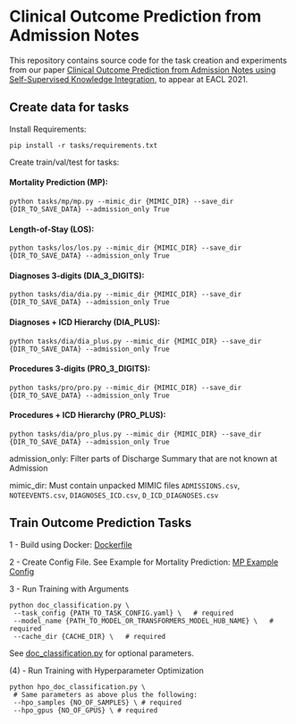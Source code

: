 # Clinical Outcome Prediction from Admission Notes

This repository contains source code for the task creation and experiments from our paper [Clinical Outcome Prediction from Admission Notes using Self-Supervised Knowledge Integration](https://arxiv.org/abs/2102.04110), to appear at EACL 2021.


## Create data for tasks

Install Requirements:

`pip install -r tasks/requirements.txt`


Create train/val/test for tasks:

#### Mortality Prediction (MP):

`python tasks/mp/mp.py --mimic_dir {MIMIC_DIR} --save_dir {DIR_TO_SAVE_DATA} --admission_only True`

#### Length-of-Stay (LOS):

`python tasks/los/los.py --mimic_dir {MIMIC_DIR} --save_dir {DIR_TO_SAVE_DATA} --admission_only True`

#### Diagnoses 3-digits (DIA_3_DIGITS):

`python tasks/dia/dia.py --mimic_dir {MIMIC_DIR} --save_dir {DIR_TO_SAVE_DATA} --admission_only True`

#### Diagnoses + ICD Hierarchy (DIA_PLUS):

`python tasks/dia/dia_plus.py --mimic_dir {MIMIC_DIR} --save_dir {DIR_TO_SAVE_DATA} --admission_only True`

#### Procedures 3-digits (PRO_3_DIGITS):

`python tasks/pro/pro.py --mimic_dir {MIMIC_DIR} --save_dir {DIR_TO_SAVE_DATA} --admission_only True`

#### Procedures + ICD Hierarchy (PRO_PLUS):

`python tasks/dia/pro_plus.py --mimic_dir {MIMIC_DIR} --save_dir {DIR_TO_SAVE_DATA} --admission_only True`

admission_only: Filter parts of Discharge Summary that are not known at Admission

mimic_dir: Must contain unpacked MIMIC files `ADMISSIONS.csv`, `NOTEEVENTS.csv`, `DIAGNOSES_ICD.csv`, `D_ICD_DIAGNOSES.csv`

## Train Outcome Prediction Tasks

1 - Build using Docker: [Dockerfile](https://github.com/DATEXIS/clinical-outcome-prediction/blob/master/experiments/Dockerfile)

2 - Create Config File. See Example for Mortality Prediction: [MP Example Config](https://github.com/DATEXIS/clinical-outcome-prediction/blob/master/experiments/configs/example_config_mp.yaml)

3 - Run Training with Arguments
```
python doc_classification.py \
 --task_config {PATH_TO_TASK_CONFIG.yaml} \   # required
 --model_name {PATH_TO_MODEL_OR_TRANSFORMERS_MODEL_HUB_NAME} \   # required
 --cache_dir {CACHE_DIR} \   # required
```
See [doc_classification.py](https://github.com/bvanaken/clinical-outcome-prediction/blob/master/experiments/doc_classification.py) for optional parameters.

(4) - Run Training with Hyperparameter Optimization
```
python hpo_doc_classification.py \
 # Same parameters as above plus the following:
 --hpo_samples {NO_OF_SAMPLES} \ # required
 --hpo_gpus {NO_OF_GPUS} \ # required
```
